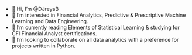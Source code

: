 - 👋 Hi, I’m @DJreyaB
- 👀 I’m interested in Financial Analytics, Predictive & Prescriptive Machine Learning and Data Engineering.
- 🌱 I’m currently reading Elements of Statistical Learning & studying for CFI Financial Analyst certifications.
- 💞️ I’m looking to collaborate on all data analytics with a preference for projects written in Python.

<!---
DJreyaB/DJreyaB is a ✨ special ✨ repository because its `README.md` (this file) appears on your GitHub profile.
You can click the Preview link to take a look at your changes.
- 📫 How to reach me djreya.boyd@gmail.com
- Also feel free to visit [my website](https://www.djreyaboyd.com/about/).
--->
